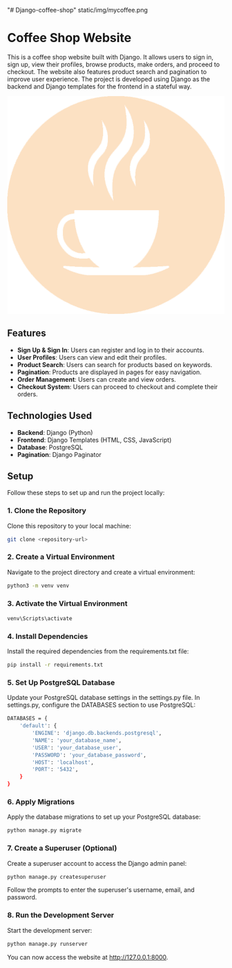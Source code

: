 "# Django-coffee-shop" static/img/mycoffee.png
# Coffee Shop Website

This is a coffee shop website built with Django. It allows users to sign in, sign up, view their profiles, browse products, make orders, and proceed to checkout. The website also features product search and pagination to improve user experience. The project is developed using Django as the backend and Django templates for the frontend in a stateful way.

![Coffee Shop Logo](static/img/mycoffee.png) 

## Features

- **Sign Up & Sign In**: Users can register and log in to their accounts.
- **User Profiles**: Users can view and edit their profiles.
- **Product Search**: Users can search for products based on keywords.
- **Pagination**: Products are displayed in pages for easy navigation.
- **Order Management**: Users can create and view orders.
- **Checkout System**: Users can proceed to checkout and complete their orders.

## Technologies Used

- **Backend**: Django (Python)
- **Frontend**: Django Templates (HTML, CSS, JavaScript)
- **Database**: PostgreSQL
- **Pagination**: Django Paginator

## Setup

Follow these steps to set up and run the project locally:

### 1. Clone the Repository
Clone this repository to your local machine:
```bash
git clone <repository-url>
```
### 2. Create a Virtual Environment
Navigate to the project directory and create a virtual environment:
```bash
python3 -m venv venv
```
### 3. Activate the Virtual Environment
```bash
venv\Scripts\activate
```
### 4. Install Dependencies
Install the required dependencies from the requirements.txt file:
```bash
pip install -r requirements.txt
```
### 5. Set Up PostgreSQL Database
Update your PostgreSQL database settings in the settings.py file.
In settings.py, configure the DATABASES section to use PostgreSQL:
```bash
DATABASES = {
    'default': {
        'ENGINE': 'django.db.backends.postgresql',
        'NAME': 'your_database_name',
        'USER': 'your_database_user',
        'PASSWORD': 'your_database_password',
        'HOST': 'localhost',
        'PORT': '5432',
    }
}
```

### 6. Apply Migrations
Apply the database migrations to set up your PostgreSQL database:
```bash
python manage.py migrate
```

### 7. Create a Superuser (Optional)
Create a superuser account to access the Django admin panel:
```bash
python manage.py createsuperuser
```
Follow the prompts to enter the superuser's username, email, and password.

### 8. Run the Development Server
Start the development server:
```bash
python manage.py runserver
```
You can now access the website at http://127.0.0.1:8000.
